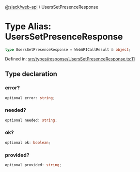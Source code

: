 [@slack/web-api](../index.md) / UsersSetPresenceResponse

# Type Alias: UsersSetPresenceResponse

```ts
type UsersSetPresenceResponse = WebAPICallResult & object;
```

Defined in: [src/types/response/UsersSetPresenceResponse.ts:11](https://github.com/slackapi/node-slack-sdk/blob/main/packages/web-api/src/types/response/UsersSetPresenceResponse.ts#L11)

## Type declaration

### error?

```ts
optional error: string;
```

### needed?

```ts
optional needed: string;
```

### ok?

```ts
optional ok: boolean;
```

### provided?

```ts
optional provided: string;
```
